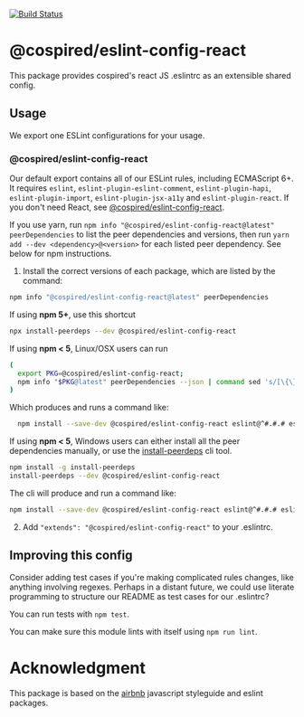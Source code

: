 [![Build Status](https://travis-ci.com/cospired/javascript.svg?branch=master)](https://travis-ci.com/cospired/javascript)

# @cospired/eslint-config-react

This package provides cospired's react JS .eslintrc as an extensible shared config.

## Usage

We export one ESLint configurations for your usage.

### @cospired/eslint-config-react

Our default export contains all of our ESLint rules, including ECMAScript 6+. It requires `eslint`, `eslint-plugin-eslint-comment`, `eslint-plugin-hapi`, `eslint-plugin-import`, `eslint-plugin-jsx-a11y` and `eslint-plugin-react`. If you don't need React, see [@cospired/eslint-config-react](https://www.npmjs.com/package/@cospired/eslint-config-base).

If you use yarn, run `npm info "@cospired/eslint-config-react@latest" peerDependencies` to list the peer dependencies and versions, then run `yarn add --dev <dependency>@<version>` for each listed peer dependency. See below for npm instructions.

1. Install the correct versions of each package, which are listed by the command:

  ```sh
  npm info "@cospired/eslint-config-react@latest" peerDependencies
  ```

  If using **npm 5+**, use this shortcut

  ```sh
  npx install-peerdeps --dev @cospired/eslint-config-react
  ```

  If using **npm < 5**, Linux/OSX users can run

  ```sh
  (
    export PKG=@cospired/eslint-config-react;
    npm info "$PKG@latest" peerDependencies --json | command sed 's/[\{\},]//g ; s/: /@/g' | xargs npm install --save-dev "$PKG@latest"
  )
  ```

  Which produces and runs a command like:

  ```sh
    npm install --save-dev @cospired/eslint-config-react eslint@^#.#.# eslint-plugin-import@^#.#.#
  ```

  If using **npm < 5**, Windows users can either install all the peer dependencies manually, or use the [install-peerdeps](https://github.com/nathanhleung/install-peerdeps) cli tool.

  ```sh
  npm install -g install-peerdeps
  install-peerdeps --dev @cospired/eslint-config-react
  ```

  The cli will produce and run a command like:

  ```sh
  npm install --save-dev @cospired/eslint-config-react eslint@^#.#.# eslint-plugin-import@^#.#.#
  ```

2. Add `"extends": "@cospired/eslint-config-react"` to your .eslintrc.


## Improving this config

Consider adding test cases if you're making complicated rules changes, like anything involving regexes. Perhaps in a distant future, we could use literate programming to structure our README as test cases for our .eslintrc?

You can run tests with `npm test`.

You can make sure this module lints with itself using `npm run lint`.

# Acknowledgment

This package is based on the [airbnb](https://github.com/airbnb/javascript) javascript styleguide and eslint packages.
